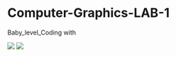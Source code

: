 # Computer-Graphics-LAB-1
Baby_level_Coding with 

<img src="https://lh3.googleusercontent.com/proxy/c76eqNa35c3SQ_LO2q7ej5z9VlSbnVhd8j6KxEwk7mGANTCyHxkXNMGLxzI1tGO3e785uvEH7AhWRYppfHAGb-tOTV6viL0hWdvrx4REPbi2a76t8z8EM2Gyq2E5vQ">
<img src="https://i.dailymail.co.uk/i/newpix/2018/04/20/10/4B58A4A500000578-0-image-a-51_1524217478774.jpg">
